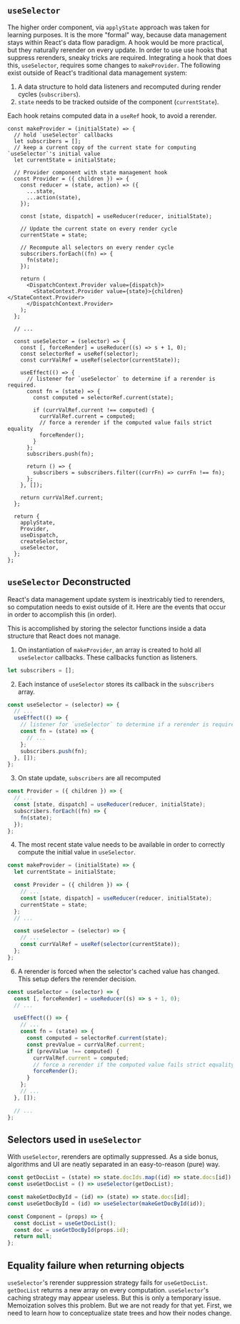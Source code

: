 ## `useSelector`

The higher order component, via `applyState` approach was taken for learning purposes. It is the more "formal" way, because data management stays within React's data flow paradigm. A hook would be more practical, but they naturally rerender on every update. In order to use use hooks that suppress rerenders, sneaky tricks are required. Integrating a hook that does this, `useSelector`, requires some changes to `makeProvider`. The following exist outside of React's traditional data management system:

1. A data structure to hold data listeners and recomputed during render cycles (`subscribers`).
2. `state` needs to be tracked outside of the component (`currentState`).

Each hook retains computed data in a `useRef` hook, to avoid a rerender.

```tsx
const makeProvider = (initialState) => {
  // hold `useSelector` callbacks
  let subscribers = [];
  // keep a current copy of the current state for computing `useSelector`'s initial value
  let currentState = initialState;

  // Provider component with state management hook
  const Provider = ({ children }) => {
    const reducer = (state, action) => ({
      ...state,
      ...action(state),
    });

    const [state, dispatch] = useReducer(reducer, initialState);

    // Update the current state on every render cycle
    currentState = state;

    // Recompute all selectors on every render cycle
    subscribers.forEach((fn) => {
      fn(state);
    });

    return (
      <DispatchContext.Provider value={dispatch}>
        <StateContext.Provider value={state}>{children}</StateContext.Provider>
      </DispatchContext.Provider>
    );
  };

  // ...

  const useSelector = (selector) => {
    const [, forceRender] = useReducer((s) => s + 1, 0);
    const selectorRef = useRef(selector);
    const currValRef = useRef(selector(currentState));

    useEffect(() => {
      // listener for `useSelector` to determine if a rerender is required.
      const fn = (state) => {
        const computed = selectorRef.current(state);

        if (currValRef.current !== computed) {
          currValRef.current = computed;
          // force a rerender if the computed value fails strict equality
          forceRender();
        }
      };
      subscribers.push(fn);

      return () => {
        subscribers = subscribers.filter((currFn) => currFn !== fn);
      };
    }, []);

    return currValRef.current;
  };

  return {
    applyState,
    Provider,
    useDispatch,
    createSelector,
    useSelector,
  };
};
```

## `useSelector` Deconstructed

React's data management update system is inextricably tied to rerenders, so computation needs to exist outside of it. Here are the events that occur in order to accomplish this (in order).

This is accomplished by storing the selector functions inside a data structure that React does not manage.

1. On instantiation of `makeProvider`, an array is created to hold all `useSelector` callbacks. These callbacks function as listeners.

```typescript
let subscribers = [];
```

2. Each instance of `useSelector` stores its callback in the `subscribers` array.

```typescript
const useSelector = (selector) => {
  // ...
  useEffect(() => {
    // listener for `useSelector` to determine if a rerender is required.
    const fn = (state) => {
      // ...
    };
    subscribers.push(fn);
  }, []);
};
```

3. On state update, `subscribers` are all recomputed

```typescript
const Provider = ({ children }) => {
  // ...
  const [state, dispatch] = useReducer(reducer, initialState);
  subscribers.forEach((fn) => {
    fn(state);
  });
};
```

4. The most recent state value needs to be available in order to correctly compute the initial value in `useSelector`.

```typescript
const makeProvider = (initialState) => {
  let currentState = initialState;

  const Provider = ({ children }) => {
    // ...
    const [state, dispatch] = useReducer(reducer, initialState);
    currentState = state;
  };
  // ...

  const useSelector = (selector) => {
    // ...
    const currValRef = useRef(selector(currentState));
  };
};
```

6. A rerender is forced when the selector's cached value has changed. This setup defers the rerender decision.

```typescript
const useSelector = (selector) => {
  const [, forceRender] = useReducer((s) => s + 1, 0);
  // ...

  useEffect(() => {
    // ...
    const fn = (state) => {
      const computed = selectorRef.current(state);
      const prevValue = currValRef.current;
      if (prevValue !== computed) {
        currValRef.current = computed;
        // force a rerender if the computed value fails strict equality
        forceRender();
      }
    };
    // ...
  }, []);

  // ...
};
```

## Selectors used in `useSelector`

With `useSelector`, rerenders are optimally suppressed. As a side bonus, algorithms and UI are neatly separated in an easy-to-reason (pure) way.

```typescript
const getDocList = (state) => state.docIds.map((id) => state.docs[id]);
const useGetDocList = () => useSelector(getDocList);

const makeGetDocById = (id) => (state) => state.docs[id];
const useGetDocById = (id) => useSelector(makeGetDocById(id));

const Component = (props) => {
  const docList = useGetDocList();
  const doc = useGetDocById(props.id);
  return null;
};
```

## Equality failure when returning objects

`useSelector`'s rerender suppression strategy fails for `useGetDocList`. `getDocList` returns a new array on every computation. `useSelector`'s caching strategy may appear useless. But this is only a temporary issue. Memoization solves this problem. But we are not ready for that yet. First, we need to learn how to conceptualize state trees and how their nodes change.
